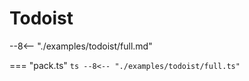# Todoist

--8<-- "./examples/todoist/full.md"

=== "pack.ts"
    ```ts
    --8<-- "./examples/todoist/full.ts"
    ```
